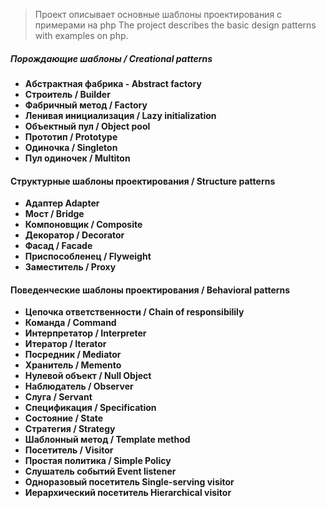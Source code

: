   > Проект описывает основные шаблоны проектирования с примерами на php 
  >The project describes the basic design patterns with examples on php.


##### Порождающие шаблоны / Creational patterns ##### 

 -  __Абстрактная фабрика - Abstract factory__   
 -  __Строитель / Builder__
 - __Фабричный метод / Factory__
 - __Ленивая инициализация / Lazy initialization__
 - __Объектный пул / Object pool__
 - __Прототип / Prototype__
 - __Одиночка / Singleton__
 - __Пул одиночек / Multiton__

#### Структурные шаблоны проектирования / Structure patterns ##### 


 - __Адаптер Adapter__
 - __Мост / Bridge__
 - __Компоновщик / Composite__
 - __Декоратор / Decorator__
 - __Фасад / Facade__
 - __Приспособленец / Flyweight__
 - __Заместитель / Proxy__

#### Поведенческие шаблоны проектирования / Behavioral patterns ##### 

 - __Цепочка ответственности / Chain of responsibilily__
 - __Команда / Command__
 - __Интерпретатор / Interpreter__
 - __Итератор / Iterator__
 - __Посредник / Mediator__
 - __Хранитель / Memento__
 - __Нулевой объект / Null Object__
 - __Наблюдатель / Observer__
 - __Слуга / Servant__
 - __Спецификация / Specification__
 - __Состояние / State__
 - __Стратегия / Strategy__
 - __Шаблонный метод / Template method__
 - __Посетитель / Visitor__
 - __Простая политика / Simple Policy__
 - __Слушатель событий Event listener__
 - __Одноразовый посетитель Single-serving visitor__
 - __Иерархический посетитель Hierarchical visitor__
